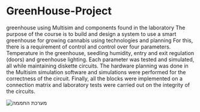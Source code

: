 # GreenHouse-Project
greenhouse using Multisim and components found in the laboratory
The purpose of the course is to build and design a system to use a smart greenhouse for growing cannabis using technologies and planning
For this, there is a requirement of control and control over four parameters.
Temperature in the greenhouse, seedling humidity, entry and exit regulation (doors) and greenhouse lighting.
Each parameter was tested and simulated, all while maintaining diskette circuits. The hardware planning was done in the Multisim simulation software and simulations were performed for the correctness of the circuit. Finally, all the blocks were implemented on a connection matrix and laboratory tests were carried out on the integrity of the circuits.

![מערכת החממה](https://user-images.githubusercontent.com/110431487/200134257-17a5200b-b8ed-49d6-839e-b44bee59587d.jpg)
